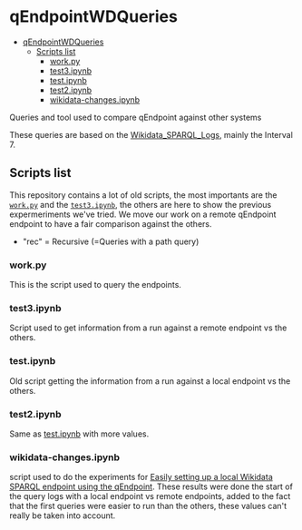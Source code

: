 # qEndpointWDQueries

- [qEndpointWDQueries](#qendpointwdqueries)
  - [Scripts list](#scripts-list)
    - [work.py](#workpy)
    - [test3.ipynb](#test3ipynb)
    - [test.ipynb](#testipynb)
    - [test2.ipynb](#test2ipynb)
    - [wikidata-changes.ipynb](#wikidata-changesipynb)

Queries and tool used to compare qEndpoint against other systems

These queries are based on the [Wikidata_SPARQL_Logs](https://iccl.inf.tu-dresden.de/web/Wikidata_SPARQL_Logs/en), mainly the Interval 7.

## Scripts list

This repository contains a lot of old scripts, the most importants are the [`work.py`](#workpy) and the [`test3.ipynb`](#test3ipynb), the others are here to show the previous expermeriments we've tried. We move our work on a remote qEndpoint endpoint to have a fair comparison against the others.

- "rec" = Recursive (=Queries with a path query)

### work.py

This is the script used to query the endpoints.

### test3.ipynb

Script used to get information from a run against a remote endpoint vs the others.

### test.ipynb

Old script getting the information from a run against a local endpoint vs the others.

### test2.ipynb

Same as [test.ipynb](#testipynb) with more values.

### wikidata-changes.ipynb

script used to do the experiments for [Easily setting up a local Wikidata SPARQL endpoint using the qEndpoint](https://ceur-ws.org/Vol-3262/paper10.pdf). These results were done the start of the query logs with a local endpoint vs remote endpoints, added to the fact that the first queries were easier to run than the others, these values can't really be taken into account.
